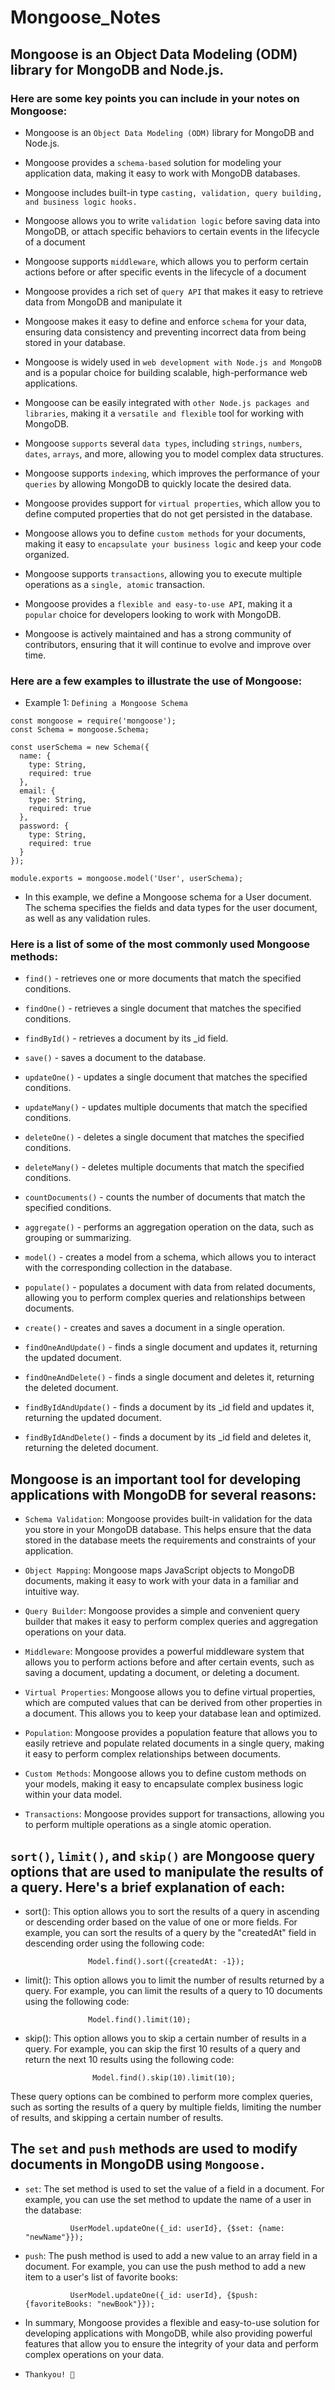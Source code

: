 # Mongoose_Notes
## Mongoose is an Object Data Modeling (ODM) library for MongoDB and Node.js.

### Here are some key points you can include in your notes on Mongoose:

- Mongoose is an ```Object Data Modeling (ODM)``` library for MongoDB and Node.js.

- Mongoose provides a ```schema-based``` solution for modeling your application data, making it easy to work with MongoDB databases.

- Mongoose includes built-in type ```casting, validation, query building, and business logic hooks.```

- Mongoose allows you to write ```validation logic``` before saving data into MongoDB, or attach specific behaviors to certain events in the lifecycle of a document

- Mongoose supports ```middleware```, which allows you to perform certain actions before or after specific events in the lifecycle of a document

- Mongoose provides a rich set of ```query API``` that makes it easy to retrieve data from MongoDB and manipulate it

- Mongoose makes it easy to define and enforce ```schema``` for your data, ensuring data consistency and preventing incorrect data from being stored in your database.

- Mongoose is widely used in ```web development with Node.js and MongoDB``` and is a popular choice for building scalable, high-performance web applications.

- Mongoose can be easily integrated with ```other Node.js packages and libraries```, making it a ```versatile and flexible``` tool for working with MongoDB.

- Mongoose ```supports``` several ```data types```, including ```strings```, ```numbers```, ```dates```, ```arrays```, and more, allowing you to model complex data structures.

- Mongoose supports ```indexing```, which improves the performance of your ```queries``` by allowing MongoDB to quickly locate the desired data.

- Mongoose provides support for ```virtual properties```, which allow you to define computed properties that do not get persisted in the database.

- Mongoose allows you to define ```custom methods``` for your documents, making it easy to ```encapsulate your business logic``` and keep your code organized.

- Mongoose supports ```transactions```, allowing you to execute multiple operations as a ```single, atomic``` transaction.

- Mongoose provides a ```flexible and easy-to-use API```, making it a ```popular``` choice for developers looking to work with MongoDB.

- Mongoose is actively maintained and has a strong community of contributors, ensuring that it will continue to evolve and improve over time.

### Here are a few examples to illustrate the use of Mongoose:

- Example 1: ```Defining a Mongoose Schema```
```
const mongoose = require('mongoose');
const Schema = mongoose.Schema;

const userSchema = new Schema({
  name: {
    type: String,
    required: true
  },
  email: {
    type: String,
    required: true
  },
  password: {
    type: String,
    required: true
  }
});

module.exports = mongoose.model('User', userSchema);
```

- In this example, we define a Mongoose schema for a User document. The schema specifies the fields and data types for the user document, as well as any validation rules.


### Here is a list of some of the most commonly used Mongoose methods:

- ```find()``` - retrieves one or more documents that match the specified conditions.

- ```findOne()``` - retrieves a single document that matches the specified conditions.

- ```findById()``` - retrieves a document by its _id field.

- ```save()``` - saves a document to the database.

- ```updateOne()``` - updates a single document that matches the specified conditions.

- ```updateMany()``` - updates multiple documents that match the specified conditions.

- ```deleteOne()``` - deletes a single document that matches the specified conditions.

- ```deleteMany()``` - deletes multiple documents that match the specified conditions.

- ```countDocuments()``` - counts the number of documents that match the specified conditions.

- ```aggregate()``` - performs an aggregation operation on the data, such as grouping or summarizing.

- ```model()``` - creates a model from a schema, which allows you to interact with the corresponding collection in the database.

- ```populate()``` - populates a document with data from related documents, allowing you to perform complex queries and relationships between documents.

- ```create()``` - creates and saves a document in a single operation.

- ```findOneAndUpdate()``` - finds a single document and updates it, returning the updated document.

- ```findOneAndDelete()``` - finds a single document and deletes it, returning the deleted document.

- ```findByIdAndUpdate()``` - finds a document by its _id field and updates it, returning the updated document.

- ```findByIdAndDelete()``` - finds a document by its _id field and deletes it, returning the deleted document.

## Mongoose is an important tool for developing applications with MongoDB for several reasons:

- ```Schema Validation```: Mongoose provides built-in validation for the data you store in your MongoDB database. This helps ensure that the data stored in the database meets the requirements and constraints of your application.

- ```Object Mapping```: Mongoose maps JavaScript objects to MongoDB documents, making it easy to work with your data in a familiar and intuitive way.

- ```Query Builder```: Mongoose provides a simple and convenient query builder that makes it easy to perform complex queries and aggregation operations on your data.

- ```Middleware```: Mongoose provides a powerful middleware system that allows you to perform actions before and after certain events, such as saving a document, updating a document, or deleting a document.

- ```Virtual Properties```: Mongoose allows you to define virtual properties, which are computed values that can be derived from other properties in a document. This allows you to keep your database lean and optimized.

- ```Population```: Mongoose provides a population feature that allows you to easily retrieve and populate related documents in a single query, making it easy to perform complex relationships between documents.

- ```Custom Methods```: Mongoose allows you to define custom methods on your models, making it easy to encapsulate complex business logic within your data model.

- ```Transactions```: Mongoose provides support for transactions, allowing you to perform multiple operations as a single atomic operation.



## ```sort()```, ```limit()```, and ```skip()``` are Mongoose query options that are used to manipulate the results of a query. Here's a brief explanation of each:

- sort(): This option allows you to sort the results of a query in ascending or descending order based on the value of one or more fields. For example, you can sort the results of a query by the "createdAt" field in descending order using the following code:

                    Model.find().sort({createdAt: -1});
                    
- limit(): This option allows you to limit the number of results returned by a query. For example, you can limit the results of a query to 10 documents using the following code:

                    Model.find().limit(10); 

- skip(): This option allows you to skip a certain number of results in a query. For example, you can skip the first 10 results of a query and return the next 10 results using the following code:

                     Model.find().skip(10).limit(10);
                     
These query options can be combined to perform more complex queries, such as sorting the results of a query by multiple fields, limiting the number of results, and skipping a certain number of results.

## The ```set``` and ```push``` methods are used to modify documents in MongoDB using ```Mongoose.```

- ```set```: The set method is used to set the value of a field in a document. For example, you can use the set method to update the name of a user in the database:

                UserModel.updateOne({_id: userId}, {$set: {name: "newName"}});

- ```push```: The push method is used to add a new value to an array field in a document. For example, you can use the push method to add a new item to a user's list of favorite books:

                UserModel.updateOne({_id: userId}, {$push: {favoriteBooks: "newBook"}});

 

- In summary, Mongoose provides a flexible and easy-to-use solution for developing applications with MongoDB, while also providing powerful features that allow you to ensure the integrity of your data and perform complex operations on your data.

- ```Thankyou! 💚```
